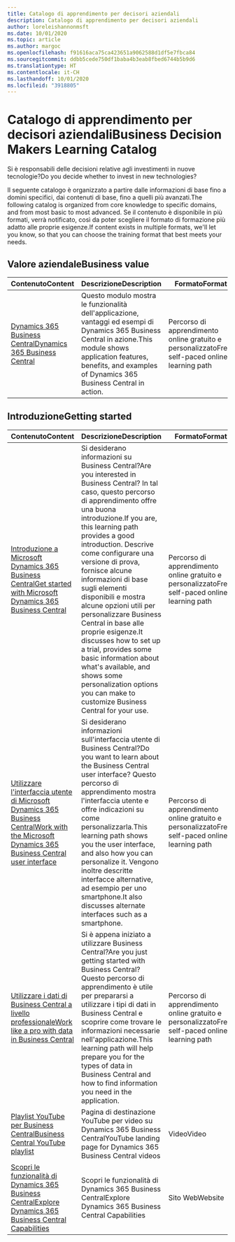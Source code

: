 ```yaml
---
title: Catalogo di apprendimento per decisori aziendali
description: Catalogo di apprendimento per decisori aziendali
author: loreleishannonmsft
ms.date: 10/01/2020
ms.topic: article
ms.author: margoc
ms.openlocfilehash: f91616aca75ca423651a9062588d1df5e7fbca84
ms.sourcegitcommit: ddbb5cede750df1baba4b3eab8fbed6744b5b9d6
ms.translationtype: HT
ms.contentlocale: it-CH
ms.lasthandoff: 10/01/2020
ms.locfileid: "3918805"
---
```

# <a name="business-decision-makers-learning-catalog"></a><span data-ttu-id="81c96-103">Catalogo di apprendimento per decisori aziendali</span><span class="sxs-lookup"><span data-stu-id="81c96-103">Business Decision Makers Learning Catalog</span></span>

<span data-ttu-id="81c96-104">Si è responsabili delle decisioni relative agli investimenti in nuove tecnologie?</span><span class="sxs-lookup"><span data-stu-id="81c96-104">Do you decide whether to invest in new technologies?</span></span>

<span data-ttu-id="81c96-105">Il seguente catalogo è organizzato a partire dalle informazioni di base fino a domini specifici, dai contenuti di base, fino a quelli più avanzati.</span><span class="sxs-lookup"><span data-stu-id="81c96-105">The following catalog is organized from core knowledge to specific domains, and from most basic to most advanced.</span></span> <span data-ttu-id="81c96-106">Se il contenuto è disponibile in più formati, verrà notificato, così da poter scegliere il formato di formazione più adatto alle proprie esigenze.</span><span class="sxs-lookup"><span data-stu-id="81c96-106">If content exists in multiple formats, we'll let you know, so that you can choose the training format that best meets your needs.</span></span>  

## <a name="business-value"></a><span data-ttu-id="81c96-107">Valore aziendale<a name="busvalue"></a></span><span class="sxs-lookup"><span data-stu-id="81c96-107">Business value<a name="busvalue"></a></span></span>

| <span data-ttu-id="81c96-108">Contenuto</span><span class="sxs-lookup"><span data-stu-id="81c96-108">Content</span></span>                                                                 | <span data-ttu-id="81c96-109">Descrizione</span><span class="sxs-lookup"><span data-stu-id="81c96-109">Description</span></span>                                                                                                | <span data-ttu-id="81c96-110">Formato</span><span class="sxs-lookup"><span data-stu-id="81c96-110">Format</span></span>                                | <span data-ttu-id="81c96-111">Lunghezza</span><span class="sxs-lookup"><span data-stu-id="81c96-111">Length</span></span>     |
|----------------------------------------------------------------------------------------------------------------|------------------------------------------------------------------------------------------------------------|---------------------------------------|------------|
| [<span data-ttu-id="81c96-112">Dynamics 365 Business Central</span><span class="sxs-lookup"><span data-stu-id="81c96-112">Dynamics 365 Business Central</span></span>](https://docs.microsoft.com/learn/modules/dynamics-365-business-central/) | <span data-ttu-id="81c96-113">Questo modulo mostra le funzionalità dell'applicazione, vantaggi ed esempi di Dynamics 365 Business Central in azione.</span><span class="sxs-lookup"><span data-stu-id="81c96-113">This module shows application features, benefits, and examples of Dynamics 365 Business Central in action.</span></span> | <span data-ttu-id="81c96-114">Percorso di apprendimento online gratuito e personalizzato</span><span class="sxs-lookup"><span data-stu-id="81c96-114">Free, self-paced online learning path</span></span> | <span data-ttu-id="81c96-115">24 minuti</span><span class="sxs-lookup"><span data-stu-id="81c96-115">24 minutes</span></span> |

## <a name="getting-started"></a><span data-ttu-id="81c96-116">Introduzione<a name="get-started"></a></span><span class="sxs-lookup"><span data-stu-id="81c96-116">Getting started<a name="get-started"></a></span></span>

| <span data-ttu-id="81c96-117">Contenuto</span><span class="sxs-lookup"><span data-stu-id="81c96-117">Content</span></span>                                                                                                                             | <span data-ttu-id="81c96-118">Descrizione</span><span class="sxs-lookup"><span data-stu-id="81c96-118">Description</span></span>                                                                                                                                                                                                                                                                                      | <span data-ttu-id="81c96-119">Formato</span><span class="sxs-lookup"><span data-stu-id="81c96-119">Format</span></span>                                | <span data-ttu-id="81c96-120">Lunghezza</span><span class="sxs-lookup"><span data-stu-id="81c96-120">Length</span></span>             |
|------------------------------------------------------------------------------------------------------------------------------------------------------------------------------|--------------------------------------------------------------------------------------------------------------------------------------------------------------------------------------------------------------------------------------------------------------------------------------------------|---------------------------------------|--------------------|
| [<span data-ttu-id="81c96-121">Introduzione a Microsoft Dynamics 365 Business Central</span><span class="sxs-lookup"><span data-stu-id="81c96-121">Get started with Microsoft Dynamics 365 Business Central</span></span>](https://docs.microsoft.com/learn/paths/get-started-dynamics-365-business-central/)                          | <span data-ttu-id="81c96-122">Si desiderano informazioni su Business Central?</span><span class="sxs-lookup"><span data-stu-id="81c96-122">Are you interested in Business Central?</span></span> <span data-ttu-id="81c96-123">In tal caso, questo percorso di apprendimento offre una buona introduzione.</span><span class="sxs-lookup"><span data-stu-id="81c96-123">If you are, this learning path provides a good introduction.</span></span> <span data-ttu-id="81c96-124">Descrive come configurare una versione di prova, fornisce alcune informazioni di base sugli elementi disponibili e mostra alcune opzioni utili per personalizzare Business Central in base alle proprie esigenze.</span><span class="sxs-lookup"><span data-stu-id="81c96-124">It discusses how to set up a trial, provides some basic information about what's available, and shows some personalization options you can make to customize Business Central for your use.</span></span> | <span data-ttu-id="81c96-125">Percorso di apprendimento online gratuito e personalizzato</span><span class="sxs-lookup"><span data-stu-id="81c96-125">Free, self-paced online learning path</span></span> | <span data-ttu-id="81c96-126">3 ore e 4 minuti</span><span class="sxs-lookup"><span data-stu-id="81c96-126">3 hours 4 minutes</span></span>  |
| [<span data-ttu-id="81c96-127">Utilizzare l'interfaccia utente di Microsoft Dynamics 365 Business Central</span><span class="sxs-lookup"><span data-stu-id="81c96-127">Work with the Microsoft Dynamics 365 Business Central user interface</span></span>](https://docs.microsoft.com/learn/paths/work-with-user-interface-dynamics-365-business-central/) | <span data-ttu-id="81c96-128">Si desiderano informazioni sull'interfaccia utente di Business Central?</span><span class="sxs-lookup"><span data-stu-id="81c96-128">Do you want to learn about the Business Central user interface?</span></span> <span data-ttu-id="81c96-129">Questo percorso di apprendimento mostra l'interfaccia utente e offre indicazioni su come personalizzarla.</span><span class="sxs-lookup"><span data-stu-id="81c96-129">This learning path shows you the user interface, and also how you can personalize it.</span></span> <span data-ttu-id="81c96-130">Vengono inoltre descritte interfacce alternative, ad esempio per uno smartphone.</span><span class="sxs-lookup"><span data-stu-id="81c96-130">It also discusses alternate interfaces such as a smartphone.</span></span>                                                                               | <span data-ttu-id="81c96-131">Percorso di apprendimento online gratuito e personalizzato</span><span class="sxs-lookup"><span data-stu-id="81c96-131">Free, self-paced online learning path</span></span> | <span data-ttu-id="81c96-132">2 ore e 27 minuti</span><span class="sxs-lookup"><span data-stu-id="81c96-132">2 hours 27 minutes</span></span> |
| [<span data-ttu-id="81c96-133">Utilizzare i dati di Business Central a livello professionale</span><span class="sxs-lookup"><span data-stu-id="81c96-133">Work like a pro with data in Business Central</span></span>](https://docs.microsoft.com/learn/paths/work-pro-data-dynamics-365-business-central)                                    | <span data-ttu-id="81c96-134">Si è appena iniziato a utilizzare Business Central?</span><span class="sxs-lookup"><span data-stu-id="81c96-134">Are you just getting started with Business Central?</span></span> <span data-ttu-id="81c96-135">Questo percorso di apprendimento è utile per prepararsi a utilizzare i tipi di dati in Business Central e scoprire come trovare le informazioni necessarie nell'applicazione.</span><span class="sxs-lookup"><span data-stu-id="81c96-135">This learning path will help prepare you for the types of data in Business Central and how to find information you need in the application.</span></span>                                                                                                  | <span data-ttu-id="81c96-136">Percorso di apprendimento online gratuito e personalizzato</span><span class="sxs-lookup"><span data-stu-id="81c96-136">Free, self-paced online learning path</span></span> | <span data-ttu-id="81c96-137">2 ore e 27 minuti</span><span class="sxs-lookup"><span data-stu-id="81c96-137">2 hours 27 minutes</span></span> |
| [<span data-ttu-id="81c96-138">Playlist YouTube per Business Central</span><span class="sxs-lookup"><span data-stu-id="81c96-138">Business Central YouTube playlist</span></span>](https://www.youtube.com/playlist?list=PLcakwueIHoT-wVFPKUtmxlqcG1kJ0oqq4)                                                                | <span data-ttu-id="81c96-139">Pagina di destinazione YouTube per video su Dynamics 365 Business Central</span><span class="sxs-lookup"><span data-stu-id="81c96-139">YouTube landing page for Dynamics 365 Business Central videos</span></span>                                                                                                                                                                                                                                    | <span data-ttu-id="81c96-140">Video</span><span class="sxs-lookup"><span data-stu-id="81c96-140">Video</span></span>                                 |                    |
| [<span data-ttu-id="81c96-141">Scopri le funzionalità di Dynamics 365 Business Central</span><span class="sxs-lookup"><span data-stu-id="81c96-141">Explore Dynamics 365 Business Central Capabilities</span></span>](https://dynamics.microsoft.com/business-central/capabilities/)                                                    | <span data-ttu-id="81c96-142">Scopri le funzionalità di Dynamics 365 Business Central</span><span class="sxs-lookup"><span data-stu-id="81c96-142">Explore Dynamics 365 Business Central Capabilities</span></span>                                                                                                                                                                                                                                               | <span data-ttu-id="81c96-143">Sito Web</span><span class="sxs-lookup"><span data-stu-id="81c96-143">Website</span></span>                               |                    |

